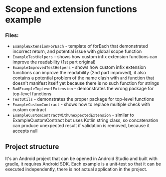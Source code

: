 # Scope and extension functions example

### Files:
* `ExampleExtensionForEach` - template of forEach that demonstrated incorrect return, and potential issue with global scope function
* `ExampleTestHelpers` - shows how custom infix extension functions can improve the readability (1st part original)
* `ExampleImprovedTestHelpers` - shows how custom infix extension functions can improve the readability (2nd part improved), it also contains a potential problem of the name clash with `and` function that doesn't manifest itself yet because there is no such function for strings
* `BadExampleTopLevelExtension` - demonstrates the wrong package for top-level functions
* `TestUtils` - demonstrates the proper package for top-level functions
* `ExampleCustomContract` - shows how to replace multiple check with custom contract
* `ExampleCustomContractWithUnexpectedExtension` - similar to ExampleCustomContract but uses Kotlin string class, so concatenation can produce unexpected result if validation is removed, because it accepts null

## Project structure
It's an Android project that can be opened in Android Studio and built with gradle, it requires Android SDK.
Each example is a unit-test so that it can be executed independently, there is not actual application in the project.
